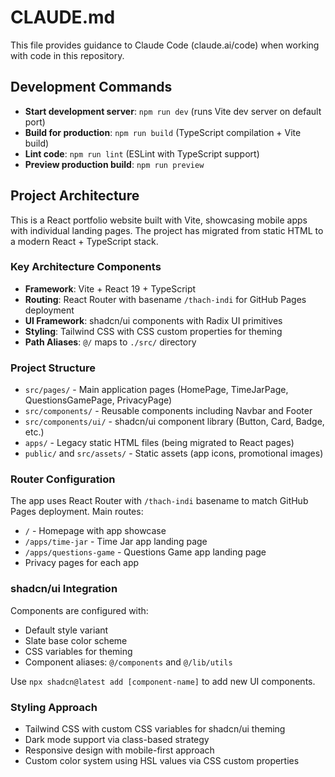 # CLAUDE.md

This file provides guidance to Claude Code (claude.ai/code) when working with code in this repository.

## Development Commands

- **Start development server**: `npm run dev` (runs Vite dev server on default port)
- **Build for production**: `npm run build` (TypeScript compilation + Vite build)
- **Lint code**: `npm run lint` (ESLint with TypeScript support)
- **Preview production build**: `npm run preview`

## Project Architecture

This is a React portfolio website built with Vite, showcasing mobile apps with individual landing pages. The project has migrated from static HTML to a modern React + TypeScript stack.

### Key Architecture Components

- **Framework**: Vite + React 19 + TypeScript
- **Routing**: React Router with basename `/thach-indi` for GitHub Pages deployment
- **UI Framework**: shadcn/ui components with Radix UI primitives
- **Styling**: Tailwind CSS with CSS custom properties for theming
- **Path Aliases**: `@/` maps to `./src/` directory

### Project Structure

- `src/pages/` - Main application pages (HomePage, TimeJarPage, QuestionsGamePage, PrivacyPage)
- `src/components/` - Reusable components including Navbar and Footer
- `src/components/ui/` - shadcn/ui component library (Button, Card, Badge, etc.)
- `apps/` - Legacy static HTML files (being migrated to React pages)
- `public/` and `src/assets/` - Static assets (app icons, promotional images)

### Router Configuration

The app uses React Router with `/thach-indi` basename to match GitHub Pages deployment. Main routes:
- `/` - Homepage with app showcase
- `/apps/time-jar` - Time Jar app landing page
- `/apps/questions-game` - Questions Game app landing page
- Privacy pages for each app

### shadcn/ui Integration

Components are configured with:
- Default style variant
- Slate base color scheme
- CSS variables for theming
- Component aliases: `@/components` and `@/lib/utils`

Use `npx shadcn@latest add [component-name]` to add new UI components.

### Styling Approach

- Tailwind CSS with custom CSS variables for shadcn/ui theming
- Dark mode support via class-based strategy
- Responsive design with mobile-first approach
- Custom color system using HSL values via CSS custom properties